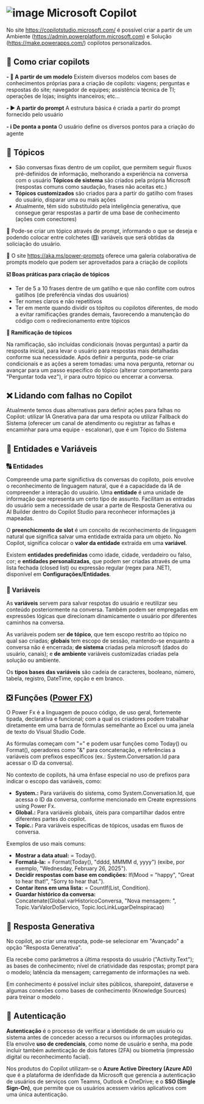 # ![image](https://github.com/user-attachments/assets/7c673f4d-5c21-4104-ad44-4c8ebc5dde53) Microsoft Copilot
No site https://copilotstudio.microsoft.com/ é possível criar a partir de um Ambiente (https://admin.powerplatform.microsoft.com) e Solução (https://make.powerapps.com/) copilotos personalizados.

## 🔨 Como criar copilots

**- 📗 A partir de um modelo**
Existem diversos modelos com bases de conhecimentos próprias para a criação de copilots: viagens; perguntas e respostas do site; navegador de equipes; assistência técnica de TI; operações de lojas; insights inanceiros; etc...

**- ▶️ A partir do prompt**
A estrutura básica é criada a partir do prompt fornecido pelo usuário

**- ℹ️ De ponta a ponta**
O usuário define os diversos pontos para a criação do agente

## 📜 Tópicos

- São conversas fixas dentro de um copilot, que permitem seguir fluxos pré-definidos de informação, melhorando a experiência na conversa com o usuário
  **Tópicos de sistema** são criados pela própria Microsoft (respostas comuns como saudação, frases não aceitas etc.)
- **Tópicos customizados** são criados para a partir do gatilho com frases do usuário, disparar uma ou mais ações
- Atualmente, têm sido substituído pela inteligência generativa, que consegue gerar respostas a partir de uma base de conhecimento (ações com conectores)

🔨 Pode-se criar um tópico através de prompt, informando o que se deseja e podendo colocar entre colchetes (**[]**) variáveis que será obtidas da soliciação do usuário.

🔗 O site https://aka.ms/power-prompts oferece uma galeria colaborativa de prompts modelo que podem ser aproveitados para a criação de copilots

**☑️ Boas práticas para criação de tópicos**
- Ter de 5 a 10 frases dentre de um gatilho e que não conflite com outros gatilhos (de preferência vindas dos usuários)
- Ter nomes claros e não repetitivos
- Ter em mente quando dividir os tópitos ou copilotos diferentes, de modo a evitar ramificações grandes demais, favorecendo a manutenção do código com o redirecionamento entre tópicos

**🔀 Ramificação de tópicos**

Na ramificação, são incluídas condicionais (novas perguntas) a partir da resposta inicial, para levar o usuário para respostas mais detalhadas conforme sua necessidade.
Após definir a pergunta, pode-se criar condicionais e as ações a serem tomadas: uma nova pergunta, retornar ou avançar para um passo específico do tópico (alterar comportamento para "Perguntar toda vez"), ir para outro tópico ou encerrar a conversa.

## ❌ Lidando com falhas no Copilot

Atualmente temos duas alternativas para definir ações para falhas no Copilot: utilizar IA Gnerativa para dar uma respota ou utilizar Fallback do Sistema (oferecer um canal de atendimento ou registrar as falhas e encaminhar para uma equipe - escalonar), que é um Tópico do Sistema

## 🔣 Entidades e Variáveis

### 🔠 Entidades 

Compreende uma parte significtiva ds conversas do copiloto, pois envolve o reconhecimento de linguagem natural, que é a capacidade da IA de compreender a interação do usuário. Uma **entidade** é uma unidade de informação que representa um certo tipo de assunto. Facilitam as entradas do usuário sem a necessidade de usar a parte de Resposta Generativa ou AI Builder dentro do Copilot Studio para reconhecer informações já mapeadas.

O **preenchicmento de slot** é um conceito de reconhecimento de linguagem natural que significa salvar uma entidade extraída para um objeto. No Copilot, significa colocar o **valor da entidade** extraída em uma **variável**.

Existem **entidades predefinidas** como idade, cidade, verdadeiro ou falso, cor; e **entidades personalizadas**, que podem ser criadas através de uma lista fechada (closed list) ou expressão regular (regex para .NET), disponível em **Configurações/Entidades**.

### 🔡 Variáveis 

As **variáveis** servem para salvar respotas do usuário e reutilizar seu conteúdo posteriormente na conversa. Também podem ser empregadas em expressões lógicas que direcionam dinamicamente o usuário por diferentes caminhos na conversa.

As variáveis podem ser **de tópico**, que tem escopo restrito ao tópico no qual sao criadas; **globais** tem escopo de sessão, mantendo-se enquanto a conversa não é encerrada; **de sistema** criadas pela microsoft (dados do usuário, canais); e **de ambiente** variáveis customizadas criadas pela solução ou ambiente.

Os **tipos bases das variáveis** são cadeia de caracteres, booleano, número, tabela, registro, DateTime, opção e em branco.

## ❎ Funções ([Power FX]([url](https://learn.microsoft.com/pt-br/power-platform/power-fx/overview)))

O Power Fx é a linguagem de pouco código, de uso geral, fortemente tipada, declarativa e funcional; com a qual os criadores podem trabalhar diretamente em uma barra de fórmulas semelhante ao Excel ou uma janela de texto do Visual Studio Code.

As fórmulas começam com "=" e podem usar funções como Today() ou Format(), operadores como "&" para concatenação, e referências a variáveis com prefixos específicos (ex.: System.Conversation.Id para acessar o ID da conversa).

No contexto de copilots, há uma ênfase especial no uso de prefixos para indicar o escopo das variáveis, como:
- **System.:** Para variáveis do sistema, como System.Conversation.Id, que acessa o ID da conversa, conforme mencionado em Create expressions using Power Fx.
- **Global.:** Para variáveis globais, úteis para compartilhar dados entre diferentes partes do copilot.
- **Topic.:** Para variáveis específicas de tópicos, usadas em fluxos de conversa.

Exemplos de uso mais comuns:

- **Mostrar a data atual:** = Today().
- **Formatá-la:** = Format(Today(), "dddd, MMMM d, yyyy") (exibe, por exemplo, "Wednesday, February 26, 2025").
- **Decidir respostas com base em condições:** If(Mood = "happy", "Great to hear that!", "Sorry to hear that.").
- **Contar itens em uma lista:** = CountIf(List, Condition).
- **Guardar histórico da conversa:** Concatenate(Global.varHistoricoConversa, "Nova mensagem: ", Topic.VarValorDoServico, Topic.locLinkLugarDeInspiracao)

## 🤖 Resposta Generativa

No copilot, ao criar uma respota, pode-se selecionar em "Avançado" a opção "Resposta Generativa".

Ela recebe como parâmetros a última resposta do usuário ("Activity.Text"); as bases de conhecimento; nível de criatividade das respostas; prompt para o modelo; latência da mensagem; carregamento de informações na web.

Em conhecimento é possível incluir sites públicos, sharepoint, dataverse e algumas conexões como bases de conhecimento (Knowledge Sources) para treinar o modelo .

## 🔐 Autenticação

**Autenticação** é o processo de verificar a identidade de um usuário ou sistema antes de conceder acesso a recursos ou informações protegidas. Ela envolve **uso de credenciais**, como nome de usuário e senha, ma pode incluir também autenticação de dois fatores (2FA) ou biometria (impressão digital ou reconhecimento facial).

Nos produtos do Copilot utilizam-se o **Azure Active Directory (Azure AD)** que é a plataforma de idenfidade da Microsoft que gerencia a autenticação de usuários de serviços com Teamns, Outlook e OneDrive; e o **SSO (Single Sign-On)**, que permite que os usuários acessem vários aplicativos com uma única autenticação.


